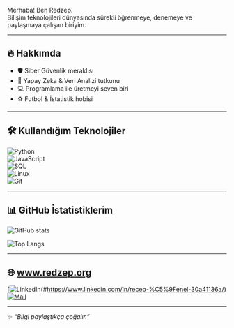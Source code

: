 Merhaba! Ben Redzep.  
Bilişim teknolojileri dünyasında sürekli öğrenmeye, denemeye ve paylaşmaya çalışan biriyim.  

---

## 🔥 Hakkımda
- 🛡️ Siber Güvenlik meraklısı  
- 🤖 Yapay Zeka & Veri Analizi tutkunu  
- 💻 Programlama ile üretmeyi seven biri  
- ⚽ Futbol & İstatistik hobisi  

---

## 🛠️ Kullandığım Teknolojiler
![Python](https://img.shields.io/badge/Python-3776AB?style=for-the-badge&logo=python&logoColor=white)  
![JavaScript](https://img.shields.io/badge/JavaScript-FFD43B?style=for-the-badge&logo=javascript&logoColor=black)  
![SQL](https://img.shields.io/badge/SQL-003B57?style=for-the-badge&logo=postgresql&logoColor=white)  
![Linux](https://img.shields.io/badge/Linux-FCC624?style=for-the-badge&logo=linux&logoColor=black)  
![Git](https://img.shields.io/badge/Git-F05032?style=for-the-badge&logo=git&logoColor=white)  

---

## 📊 GitHub İstatistiklerim
![GitHub stats](https://github-readme-stats.vercel.app/api?username=redzeptech&show_icons=true&theme=radical)  

![Top Langs](https://github-readme-stats.vercel.app/api/top-langs/?username=redzeptech&layout=compact&theme=radical)  

---

## 🌐 www.redzep.org
[![LinkedIn](https://img.shields.io/badge/LinkedIn-0A66C2?style=for-the-badge&logo=linkedin&logoColor=white)(#https://www.linkedin.com/in/recep-%C5%9Fenel-30a41136a/)  
[![Mail](https://img.shields.io/badge/Email-D14836?style=for-the-badge&logo=gmail&logoColor=white)](redzeptech@gmail.com)  

---
✨ *“Bilgi paylaştıkça çoğalır.”*
